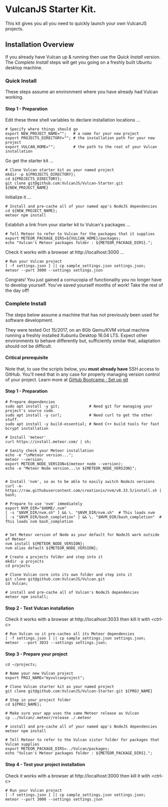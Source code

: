 # VulcanJS Starter Kit.

This kit gives you all you need to quickly launch your own VulcanJS projects.

## Installation Overview

If you already have Vulcan up & running then use the *Quick Install* version.
The *Complete Install* steps will get you going on a freshly built Ubuntu desktop machine.

### Quick Install

These steps assume an environment where you have already had Vulcan working.

#### Step 1 - Preparation

Edit these three shell variables to declare installation locations ...

    # Specify where things should go
    export NEW_PROJECT_NAME="";   # a name for your new project
    export PROJECTS_DIRECTORY=""; # the installation path for your new project
    export VULCAN_HOME="";        # the path to the root of your Vulcan installation

Go get the starter kit ...

    # Clone Vulcan starter kit as your named project
    mkdir -p ${PROJECTS_DIRECTORY};
    cd ${PROJECTS_DIRECTORY};
    git clone git@github.com:VulcanJS/Vulcan-Starter.git ${NEW_PROJECT_NAME}

Initialize it ...

    # Install and pre-cache all of your named app's NodeJS dependencies
    cd ${NEW_PROJECT_NAME};
    meteor npm install

Establish a link from your starter kit to Vulcan's packages ...

    # Tell Meteor to refer to Vulcan for the packages that it supplies
    export METEOR_PACKAGE_DIRS=${VULCAN_HOME}/packages;
    echo "Vulcan's Meteor packages folder : ${METEOR_PACKAGE_DIRS}.";

Check it works with a browser at http://localhost:3000 ...

    # Run your Vulcan project
    [ -f settings.json ] || cp sample_settings.json settings.json;
    meteor --port 3000 --settings settings.json

Congrats! You just gained a cornucopia of functionality you no longer have to develop yourself.  You've saved yourself months of work!  Take the rest of the day off!

### Complete Install

The steps below assume a machine that has not previously been used for software development.

They were tested Oct 15/2017, on an 8Gb Qemu/KVM virtual machine running a freshly installed Xubuntu Desktop 16.04 LTS.
Expect other environments to behave differently but, sufficiently similar that, adaptation should not be difficult.

#### Critical prerequisite

Note that, to use the scripts below, you **must already have** SSH access to GitHub.  You'll need that in any case for properly managing version control of your project.  Learn more at [GiHub Bootcamp : Set up git](https://help.github.com/articles/generating-a-new-ssh-key-and-adding-it-to-the-ssh-agent/)

#### Step 1 - Preparation

    # Prepare dependencies
    sudo apt install -y git;             # Need git for managing your project's source code.
    sudo apt install -y curl;            # Need curl to get the other stuff.
    sudo apt install -y build-essential; # Need C++ build tools for fast bcrypt installation

    # Install 'meteor'
    curl https://install.meteor.com/ | sh;

    # Sanity check your Meteor installation
    echo -e "\nMeteor version...";
    meteor --version;
    export METEOR_NODE_VERSION=$(meteor node --version);
    echo -e "Meteor Node version...\n ${METEOR_NODE_VERSION}";


    # Install 'nvm', so as to be able to easily switch NodeJs versions
    curl -o- https://raw.githubusercontent.com/creationix/nvm/v0.33.5/install.sh | bash;

    # Prepare to use 'nvm' immediately
    export NVM_DIR="$HOME/.nvm"
    [ -s "$NVM_DIR/nvm.sh" ] && \. "$NVM_DIR/nvm.sh"  # This loads nvm
    [ -s "$NVM_DIR/bash_completion" ] && \. "$NVM_DIR/bash_completion"  # This loads nvm bash_completion


    # Set Meteor version of Node as your default for NodeJS work outside of Meteor
    nvm install ${METEOR_NODE_VERSION};
    nvm alias default ${METEOR_NODE_VERSION};

    # Create a projects folder and step into it
    mkdir -p projects
    cd projects

    # Clone Vulcan core into its own folder and step into it
    git clone git@github.com:VulcanJS/Vulcan.git
    cd Vulcan;

    # install and pre-cache all of Vulcan's NodeJS dependencies
    meteor npm install;

#### Step 2 - Test Vulcan installation

 Check it works with a browser at http://localhost:3033
 then kill it with &lt;ctrl-c>

    # Run Vulcan so it pre-caches all its Meteor dependencies
    [ -f settings.json ] || cp sample_settings.json settings.json;
    meteor  --port 3033 --settings settings.json;


#### Step 3 - Prepare your project

    cd ~/projects;
    
    # Name your new Vulcan project
    export PROJ_NAME="myvulcanproject";

    # Clone Vulcan starter kit as your named project
    git clone git@github.com:VulcanJS/Vulcan-Starter.git ${PROJ_NAME}

    # Step in your project folder
    cd ${PROJ_NAME};

    # Make sure your app uses the same Meteor release as Vulcan
    cp ../Vulcan/.meteor/release ./.meteor

    # install and pre-cache all of your named app's NodeJS dependencies
    meteor npm install

    # Tell Meteor to refer to the Vulcan sister folder for packages that Vulcan supplies
    export METEOR_PACKAGE_DIRS=../Vulcan/packages;
    echo "Vulcan's Meteor packages folder : ${METEOR_PACKAGE_DIRS}.";

#### Step 4 - Test your project installation

 Check it works with a browser at http://localhost:3000
 then kill it with &lt;ctrl-c>

    # Run your Vulcan project
    [ -f settings.json ] || cp sample_settings.json settings.json;
    meteor --port 3000 --settings settings.json


